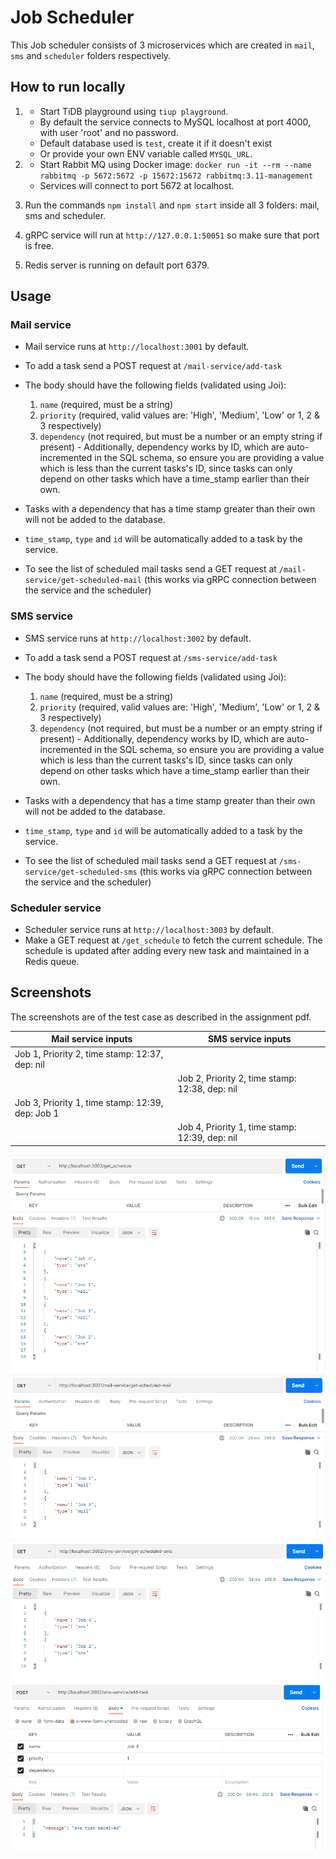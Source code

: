 # Job Scheduler

This Job scheduler consists of 3 microservices which are created in `mail`, `sms` and `scheduler` folders respectively.

## How to run locally

1.  - Start TiDB playground using `tiup playground`.
    - By default the service connects to MySQL localhost at port 4000, with user 'root' and no password.
    - Default database used is `test`, create it if it doesn't exist
    - Or provide your own ENV variable called `MYSQL_URL`.

2.  - Start Rabbit MQ using Docker image: `docker run -it --rm --name rabbitmq -p 5672:5672 -p 15672:15672 rabbitmq:3.11-management
`
    - Services will connect to port 5672 at localhost.
3.  Run the commands `npm install` and `npm start` inside all 3 folders: mail, sms and scheduler.
4. gRPC service will run at `http://127.0.0.1:50051` so make sure that port is free.
5. Redis server is running on default port 6379.

## Usage

### __Mail service__

- Mail service runs at `http://localhost:3001` by default.
- To add a task send a POST request at `/mail-service/add-task`
- The body should have the following fields (validated using Joi):
    1. `name` (required, must be a string)
    2. `priority` (required, valid values are: 'High', 'Medium', 'Low' or 1, 2 & 3 respectively)
    3. `dependency` (not required, but must be a number or an empty string if present) - Additionally, dependency works by ID, which are auto-incremented in the SQL schema, so ensure you are providing a value which is less than the current tasks's ID, since tasks can only depend on other tasks which have a time_stamp earlier than their own.

- Tasks with a dependency that has a time stamp greater than their own will not be added to the database.
- `time_stamp`, `type` and `id` will be automatically added to a task by the service.
- To see the list of scheduled mail tasks send a GET request at `/mail-service/get-scheduled-mail` (this works via gRPC connection between the service and the scheduler)

### __SMS service__

- SMS service runs at `http://localhost:3002` by default.
- To add a task send a POST request at `/sms-service/add-task`
- The body should have the following fields (validated using Joi):
    1. `name` (required, must be a string)
    2. `priority` (required, valid values are: 'High', 'Medium', 'Low' or 1, 2 & 3 respectively)
    3. `dependency` (not required, but must be a number or an empty string if present) - Additionally, dependency works by ID, which are auto-incremented in the SQL schema, so ensure you are providing a value which is less than the current tasks's ID, since tasks can only depend on other tasks which have a time_stamp earlier than their own.

- Tasks with a dependency that has a time stamp greater than their own will not be added to the database.
- `time_stamp`, `type` and `id` will be automatically added to a task by the service.
- To see the list of scheduled mail tasks send a GET request at `/sms-service/get-scheduled-sms` (this works via gRPC connection between the service and the scheduler)

### __Scheduler service__

- Scheduler service runs at `http://localhost:3003` by default.
- Make a GET request at `/get_schedule` to fetch the current schedule. The schedule is updated after adding every new task and maintained in a Redis queue.

## Screenshots
The screenshots are of the test case as described in the assignment pdf.

| Mail service inputs     | SMS service inputs |
| ----------- | ----------- |
|Job 1, Priority 2, time stamp: 12:37, dep: nil    |        |
|  | Job 2, Priority 2, time stamp: 12:38, dep: nil  |
| Job 3, Priority 1, time stamp: 12:39, dep: Job 1 | |
||Job 4, Priority 1, time stamp: 12:39, dep: nil|

![schedule](./screenshots/schedule.png)
![mails](./screenshots/mail.png)
![sms](./screenshots/sms.png)
![sms_input](./screenshots/sms_input.png)